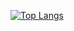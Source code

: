 [![Top Langs](https://github-readme-stats.vercel.app/api/top-langs/?username=eityamo
)](https://github.com/anuraghazra/github-readme-stats)

